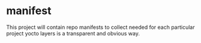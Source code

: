 # manifest
This project will contain repo manifests to collect needed for each particular project yocto layers is a transparent and obvious way.
